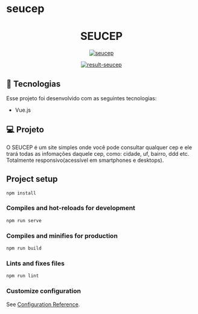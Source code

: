 # seucep
<h1 align="center"> 
  SEUCEP
</h1>

<p align="center">
  <a href="https://ibb.co/NWGCkFq"><img src="https://i.ibb.co/KV8hQ5g/seucep.png" alt="seucep" border="0"></a>  
</p>

<p align="center">
  <a href="https://ibb.co/4R05Y42"><img src="https://i.ibb.co/HT9kxGC/result-seucep.png" alt="result-seucep" border="0"></a>
</p>



## 🚀 Tecnologias
Esse projeto foi desenvolvido com as seguintes tecnologias:

- Vue.js


## 💻 Projeto

O SEUCEP é um site simples onde você pode consultar qualquer cep e ele trará todas as infomações daquele cep, como: cidade, uf, bairro, ddd etc. Totalmente responsivo(acessível em smartphones e desktops).

## Project setup
```
npm install
```

### Compiles and hot-reloads for development
```
npm run serve
```

### Compiles and minifies for production
```
npm run build
```

### Lints and fixes files
```
npm run lint
```

### Customize configuration
See [Configuration Reference](https://cli.vuejs.org/config/).

